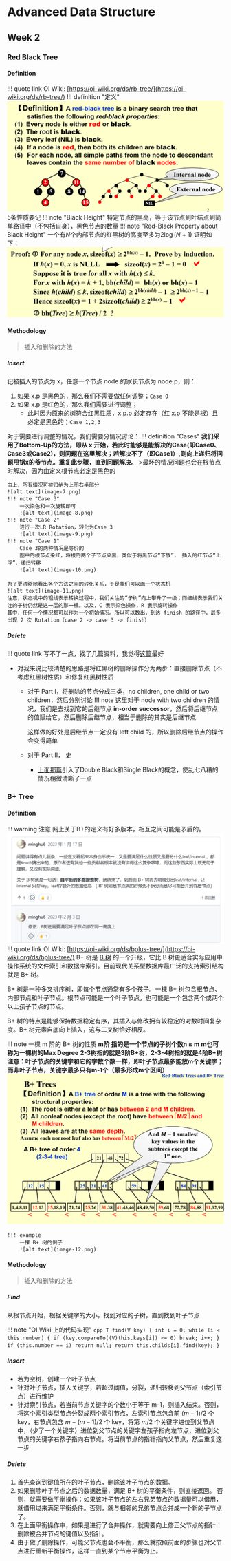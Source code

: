 # Advanced Data Structure
## Week 2

### Red Black Tree
#### Definition
!!! quote link
    OI Wiki: [https://oi-wiki.org/ds/rb-tree/](https://oi-wiki.org/ds/rb-tree/)
!!! definition "定义"
    ![alt text](image-5.png)
    5条性质要记
    !!! note "Black Height"
        特定节点的黑高，等于该节点到叶结点到简单路径中（不包括自身），黑色节点的数量
    !!! note "Red-Black Property about Black Height"
        一个有$N$个内部节点的红黑树的高度至多为$2\log(N+1)$
        证明如下：
        ![alt text](image-6.png)
#### Methodology
> 插入和删除的方法
##### Insert
记被插入的节点为 x，任意一个节点 node 的家长节点为 node.p，则：

1. 如果 x.p 是黑色的，那么我们不需要做任何调整；`Case 0`
2. 如果 x.p 是红色的，那么我们需要进行调整；
    - 此时因为原来的树符合红黑性质，x.p.p 必定存在（红 x.p 不能是根）且必定是黑色的；`Case 1,2,3`

对于需要进行调整的情况，我们需要分情况讨论：
!!! definition "Cases"
    **我们采用了Bottom-Up的方法，即从 x 开始，若此时能够是能解决的Case(即Case0、Case3或Case2)，则问题在这里解决；若解决不了（即Case1）,则向上递归将问题甩锅x的爷节点。重复此步骤，直到问题解决。**
    >最坏的情况问题也会在根节点时解决，因为由定义根节点必定是黑色的

    由上，所有情况可被归纳为上图右半部分
    ![alt text](image-7.png)
    !!! note "Case 3"
        一次染色和一次旋转即可
        ![alt text](image-8.png)
    !!! note "Case 2"
        进行一次LR Rotation，转化为Case 3
        ![alt text](image-9.png)
    !!! note "Case 1"
        Case 3的两种情况是等价的
        图中的根节点染红，将根的两个子节点染黑，类似于将黑节点“下放”， 插入的红节点“上浮”，递归转移
        ![alt text](image-10.png)
        
    为了更清晰地看出各个方法之间的转化关系，于是我们可以画一个状态机
    ![alt text](image-11.png)
    注意，状态机中的粗线表示转换过程中，我们关注的“子树”向上攀升了一级；而细线表示我们关注的子树仍然是这一层的那一棵。以及，C 表示染色操作，R 表示旋转操作
    其中，任何一个情况都可以作为一个初始情况。所以可以数出，到达 finish 的路径中，最多出现 2 次 Rotation（case 2 -> case 3 -> finish）
##### Delete
!!! quote link
    写不了一点，找了几篇资料，我觉得[这篇](https://www.geeksforgeeks.org/deletion-in-red-black-tree/)最好
- 对我来说比较清楚的思路是将红黑树的删除操作分为两步：直接删除节点（不考虑红黑树性质）和修复红黑树性质
    - 对于 Part I，将删除的节点分成三类，no children, one child or two children，然后分别讨论
    !!! note
        这里对于 node with two children 的情况，我们是去找到它的后继节点 **in-order successor**，然后将后继节点的值赋给它，然后删除后继节点，相当于删除的其实是后继节点
        
        这样做的好处是后继节点一定没有 left child 的，所以删除后继节点的操作会变得简单
    - 对于 Part II， 史
        - [上面那篇](https://www.geeksforgeeks.org/deletion-in-red-black-tree/)引入了Double Black和Single Black的概念，使乱七八糟的情况稍微清晰了一点

### B+ Tree

#### Definition
!!! warning 注意
    网上关于B+的定义有好多版本，相互之间可能是矛盾的。
    ![alt text](image-23.png)
!!! quote link
    OI Wiki: [https://oi-wiki.org/ds/bplus-tree/](https://oi-wiki.org/ds/bplus-tree/)
B+ 树是 [B 树](https://oi-wiki.org/ds/b-tree/) 的一个升级，它比 B 树更适合实际应用中操作系统的文件索引和数据库索引。目前现代关系型数据库最广泛的支持索引结构就是 B+ 树。

B+ 树是一种多叉排序树，即每个节点通常有多个孩子。一棵 B+ 树包含根节点、内部节点和叶子节点。根节点可能是一个叶子节点，也可能是一个包含两个或两个以上孩子节点的节点。

B+ 树的特点是能够保持数据稳定有序，其插入与修改拥有较稳定的对数时间复杂度。B+ 树元素自底向上插入，这与二叉树恰好相反。

!!! note 一棵 m 阶的 B+ 树的性质
    **m阶 指的是一个节点的子树个数n $\leq$ m**
    **m也可称为一棵树的Max Degree**
    **2-3树指的就是3阶B+树，2-3-4树指的就是4阶B+树**
    **注意：叶子节点的关键字和它的字数个数一样，即叶子节点最多能放m个关键字；而非叶子节点，关键字最多只有m-1个（最多形成m个区间）**
    ![alt text](image-24.png)

    !!! example
        一棵 B+ 树的例子
        ![alt text](image-12.png)

#### Methodology
> 插入和删除的方法

##### Find
从根节点开始，根据关键字的大小，找到对应的子树，直到找到叶子节点

!!! note "OI Wiki 上的代码实现"
    ```cpp
    T find(V key) {
    int i = 0;
    while (i < this.number) {
        if (key.compareTo((V)this.keys[i]) <= 0) break;
        i++;
    }
    if (this.number == i) return null;
    return this.childs[i].find(key);
    }
    ```
##### Insert
- 若为空树，创建一个叶子节点
- 针对叶子节点，插入关键字，若超过阈值，分裂，递归转移到父节点（索引节点）进行维护
- 针对索引节点，若当前节点关键字的个数小于等于 m-1，则插入结束。否则，将这个索引类型节点分裂成两个索引节点，左索引节点包含前 $(m-1)/2$ 个 key，右节点包含 $m-(m-1)/2$ 个 key，将第 $m/2$ 个关键字进位到父节点中，（少了一个关键字）进位到父节点的关键字左孩子指向左节点，进位到父节点的关键字右孩子指向右节点。将当前节点的指针指向父节点，然后重复这一步

##### Delete
1. 首先查询到键值所在的叶子节点，删除该叶子节点的数据。
2. 如果删除叶子节点之后的数据数量，满足 B+ 树的平衡条件，则直接返回。
否则，就需要做平衡操作：如果该叶子节点的左右兄弟节点的数据量可以借用，就借用过来满足平衡条件。否则，就与相邻的兄弟节点合并成一个新的子节点了。
1. 在上面平衡操作中，如果是进行了合并操作，就需要向上修正父节点的指针：删除被合并节点的键值以及指针。
2. 由于做了删除操作，可能父节点也会不平衡，那么就按照前面的步骤也对父节点进行重新平衡操作，这样一直到某个节点平衡为止。


